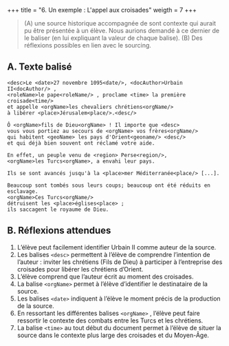 +++
title = "6. Un exemple : L'appel aux croisades"
weigth = 7
+++

> (A) une source historique accompagnée de sont contexte qui aurait pu être présentée à un élève. Nous aurions demandé à ce dernier de le baliser (en lui expliquant la valeur de chaque balise). (B) Des réflexions possibles en lien avec le sourcing.

## A. Texte balisé

```
<desc>Le <date>27 novembre 1095<date/>, <docAuthor>Urbain II<docAuthor/> , 
<roleName>le pape<roleName/> , proclame <time> la première croisade<time/> 
et appelle <orgName>les chevaliers chrétiens<orgName/> 
à libérer <place>Jérusalem<place/>.<desc/> 

Ô <orgName>fils de Dieu<orgName> ! Il importe que <desc>
vous vous portiez au secours de <orgName> vos frères<orgName/> 
qui habitent <geoName> les pays d'Orient<geoname/> <desc/> 
et qui déjà bien souvent ont réclamé votre aide. 

En effet, un peuple venu de <region> Perse<region/>, 
<orgName>les Turcs<orgName>, a envahi leur pays. 

Ils se sont avancés jusqu'à la <place>mer Méditerranée<place/> [...]. 

Beaucoup sont tombés sous leurs coups; beaucoup ont été réduits en esclavage. 
<orgName>Ces Turcs<orgName/> 
détruisent les <place>églises<place> ; 
ils saccagent le royaume de Dieu.
```

## B. Réflexions attendues

1. L’élève peut facilement identifier Urbain II comme auteur de la source. 
2. Les balises ```<desc>``` permettent à l’élève de comprendre l’intention de l’auteur : inviter les chrétiens (Fils de Dieu) à participer à l’entreprise des croisades pour libérer les chrétiens d’Orient.
3. L’élève comprend que l’auteur écrit au moment des croisades.
4. La balise ```<orgName>``` permet à l’élève d’identifier le destinataire de la source.
5. Les balises ```<date>``` indiquent à l’élève le moment précis de la production de la source.
6. En ressortant les différentes balises ```<orgName>``` , l’élève peut faire ressortir le contexte des combats entre les Turcs et les chrétiens.
7. La balise ```<time>``` au tout début du document permet à l’élève de situer la source dans le contexte plus large des croisades et du
Moyen-Âge.

